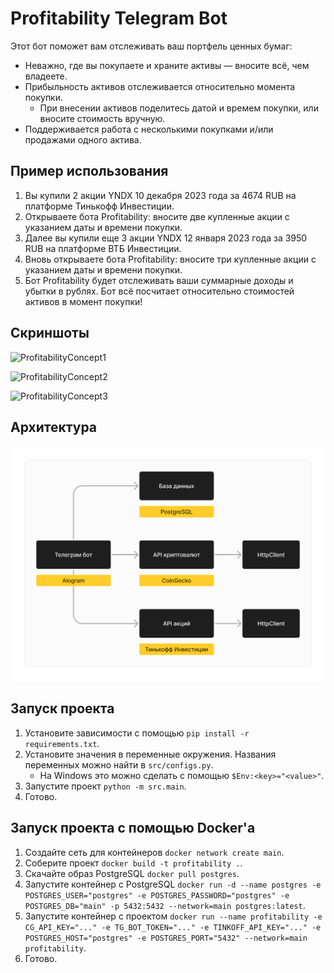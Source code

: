# Profitability Telegram Bot

Этот бот поможет вам отслеживать ваш портфель ценных бумаг:
- Неважно, где вы покупаете и храните активы — вносите всё, чем владеете.
- Прибыльность активов отслеживается относительно момента покупки.
  - При внесении активов поделитесь датой и времем покупки, или вносите стоимость вручную.
- Поддерживается работа с несколькими покупками и/или продажами одного актива.

## Пример использования

1. Вы купили 2 акции YNDX 10 декабря 2023 года за 4674 RUB на платформе Тинькофф Инвестиции.
2. Открываете бота Profitability: вносите две купленные акции с указанием даты и времени покупки.
3. Далее вы купили еще 3 акции YNDX 12 января 2023 года за 3950 RUB на платформе ВТБ Инвестиции.
4. Вновь открываете бота Profitability: вносите три купленные акции с указанием даты и времени покупки.
5. Бот Profitability будет отслеживать ваши суммарные доходы и убытки в рублях. Бот всё посчитает относительно стоимостей активов в момент покупки!

## Скриншоты

![ProfitabilityConcept1](https://github.com/telegram-profitability/profitability/assets/72651791/dd094257-dbbb-4f87-9bda-31be31922e8c)

![ProfitabilityConcept2](https://github.com/telegram-profitability/profitability/assets/72651791/33221520-ba09-459d-b9fd-0dc5cca3acd9)

![ProfitabilityConcept3](https://github.com/telegram-profitability/profitability/assets/72651791/04470676-e26b-494f-a047-b593b01e9d75)

## Архитектура

![Architecture](static/architecture.png)

## Запуск проекта

1. Установите зависимости с помощью `pip install -r requirements.txt`.
2. Установите значения в переменные окружения. Названия переменных можно найти в `src/configs.py`.
   - На Windows это можно сделать с помощью `$Env:<key>="<value>"`. 
3. Запустите проект `python -m src.main`.
4. Готово.

## Запуск проекта с помощью Docker'а

1. Создайте сеть для контейнеров `docker network create main`.
2. Соберите проект `docker build -t profitability .`.
3. Скачайте образ PostgreSQL `docker pull postgres`.
4. Запустите контейнер с PostgreSQL `docker run -d --name postgres -e POSTGRES_USER="postgres" -e POSTGRES_PASSWORD="postgres" -e POSTGRES_DB="main" -p 5432:5432 --network=main postgres:latest`.
5. Запустите контейнер с проектом `docker run --name profitability -e CG_API_KEY="..." -e TG_BOT_TOKEN="..." -e TINKOFF_API_KEY="..." -e POSTGRES_HOST="postgres" -e POSTGRES_PORT="5432" --network=main profitability`.
6. Готово.
